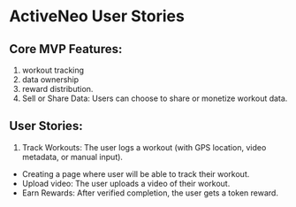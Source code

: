 # ActiveNeo User Stories

## Core MVP Features:

1. workout tracking
2. data ownership
3. reward distribution.
4. Sell or Share Data: Users can choose to share or monetize workout data.

## User Stories:

1. Track Workouts: The user logs a workout (with GPS location, video metadata, or manual input).

- Creating a page where user will be able to track their workout.
- Upload video: The user uploads a video of their workout.
- Earn Rewards: After verified completion, the user gets a token reward.
